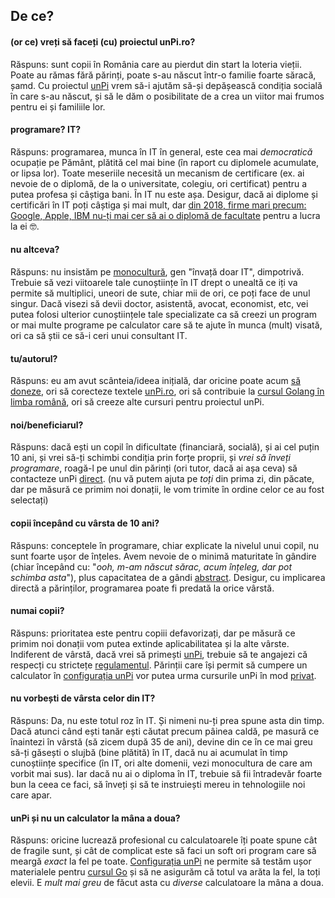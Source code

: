 ## De ce?

#### (or ce) vreți să faceți (cu) proiectul unPi.ro?

Răspuns: sunt copii în România care au pierdut din start la loteria vieții. Poate au rămas fără părinți, poate s-au născut într-o familie foarte săracă, șamd. Cu proiectul [unPi](https://www.unpi.ro/) vrem să-i ajutăm să-și depășească condiția socială în care s-au născut, și să le dăm o posibilitate de a crea un viitor mai frumos pentru ei și familiile lor.

#### programare? IT?

Răspuns: programarea, munca în IT în general, este cea mai _democratică_ ocupație pe Pământ, plătită cel mai bine (în raport cu diplomele acumulate, or lipsa lor). Toate meseriile necesită un mecanism de certificare (ex. ai nevoie de o diplomă, de la o universitate, colegiu, ori certificat) pentru a putea profesa și câștiga bani. În IT nu este așa. Desigur, dacă ai diplome și certificări în IT poți câștiga și mai mult, dar [din 2018, firme mari precum: Google, Apple, IBM nu-ți mai cer să ai o diplomă de facultate](https://www.cnbc.com/2018/08/16/15-companies-that-no-longer-require-employees-to-have-a-college-degree.html) pentru a lucra la ei 🤓.

#### nu altceva?

Răspuns: nu insistăm pe [monocultură](https://dexonline.ro/definitie/monocultură), gen "învață doar IT", dimpotrivă. Trebuie să vezi viitoarele tale cunoștiințe în IT drept o unealtă ce iți va permite să multiplici, uneori de sute, chiar mii de ori, ce poți face de unul singur. Dacă visezi să devii doctor, asistentă, avocat, economist, etc, vei putea folosi ulterior cunoștiințele tale specializate ca să creezi un program or mai multe programe pe calculator care să te ajute în munca (mult) visată, ori ca să știi ce să-i ceri unui consultant IT.

#### tu/autorul?

Răspuns: eu am avut scânteia/ideea inițială, dar oricine poate acum [să doneze](https://www.unpi.ro/donez/), ori să corecteze textele [unPi.ro](https://www.unpi.ro/), ori să contribuie la [cursul Golang în limba română](https://go.unpi.ro/), ori să creeze alte cursuri pentru proiectul unPi.

#### noi/beneficiarul?

Răspuns: dacă ești un copil în dificultate (financiară, socială), și ai cel puțin 10 ani, și vrei să-ți schimbi condiția prin forțe proprii, și _vrei să înveți programare_, roagă-l pe unul din părinți (ori tutor, dacă ai așa ceva) să contacteze unPi [direct](mailto:vreau@unpi.ro?subject=vreau%20sa%20primesc%20unPi). (nu vă putem ajuta pe _toți_ din prima zi, din păcate, dar pe măsură ce primim noi donații, le vom trimite în ordine celor ce au fost selectați)

#### copii începând cu vârsta de 10 ani?

Răspuns: conceptele în programare, chiar explicate la nivelul unui copil, nu sunt foarte ușor de înțeles. Avem nevoie de o minimă maturitate în gândire (chiar începând cu: "_ooh, m-am născut sărac, acum înțeleg, dar pot schimba asta_"), plus capacitatea de a gândi [abstract](https://dexonline.ro/intrare/abstract/144). Desigur, cu implicarea directă a părinților, programarea poate fi predată la orice vârstă.

#### numai copii?

Răspuns: prioritatea este pentru copiii defavorizați, dar pe măsură ce primim noi donații vom putea extinde aplicabilitatea și la alte vârste. Indiferent de vârstă, dacă vrei să primești [unPi](https://www.unpi.ro/), trebuie să te angajezi că respecți cu strictețe [regulamentul](https://www.unpi.ro/regulament/). Părinții care își permit să cumpere un calculator în [configurația unPi](https://www.unpi.ro/spec/) vor putea urma cursurile unPi în mod [privat](https://www.unpi.ro/privat/).

#### nu vorbești de vârsta celor din IT?

Răspuns: Da, nu este totul roz în IT. Și nimeni nu-ți prea spune asta din timp. Dacă atunci când ești tanăr ești căutat precum pâinea caldă, pe masură ce înaintezi în vârstă (să zicem după 35 de ani), devine din ce în ce mai greu să-ți găsești o slujbă (bine plătită) în IT, dacă nu ai acumulat în timp cunoștiințe specifice (în IT, ori alte domenii, vezi monocultura de care am vorbit mai sus). Iar dacă nu ai o diploma în IT, trebuie să fii întradevăr foarte bun la ceea ce faci, să înveți și să te instruiești mereu in tehnologiile noi care apar.

#### unPi și nu un calculator la mâna a doua?

Răspuns: oricine lucrează profesional cu calculatoarele îți poate spune cât de fragile sunt, și cât de complicat este să faci un soft ori program care să meargă _exact_ la fel pe toate. [Configurația unPi](https://www.unpi.ro/spec/) ne permite să testăm ușor materialele pentru [cursul Go](https://go.unpi.ro/) și să ne asigurăm că totul va arăta la fel, la toți elevii. E _mult mai greu_ de făcut asta cu _diverse_ calculatoare la mâna a doua.

